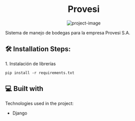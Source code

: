 <h1 align="center" id="title">Provesi</h1>

<p align="center"><img src="https://socialify.git.ci/ScrumTeam-2503/Provesi/image?language=1&amp;owner=1&amp;name=1&amp;stargazers=1&amp;theme=Light" alt="project-image"></p>

<p id="description">Sistema de manejo de bodegas para la empresa Provesi S.A.</p>

<h2>🛠️ Installation Steps:</h2>

<p>1. Instalación de librerías</p>

```
pip install -r requirements.txt
```

  
  
<h2>💻 Built with</h2>

Technologies used in the project:

*   Django
